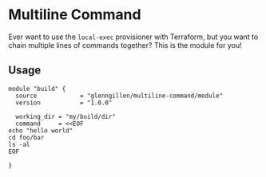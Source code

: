 # Multiline Command

Ever want to use the `local-exec` provisioner with Terraform, but you want 
to chain multiple lines of commands together? This is the module for you!

## Usage

```hcl
module "build" {
  source            = "glenngillen/multiline-command/module"
  version           = "1.0.0"

  working_dir = "my/build/dir"
  command     = <<EOF
echo "hello world"
cd foo/bar
ls -al
EOF

}
```
